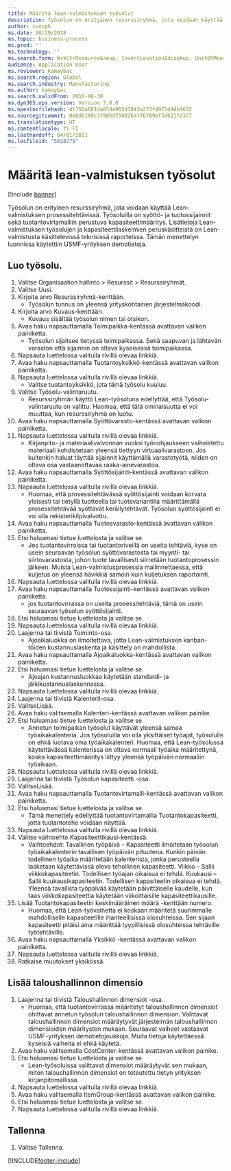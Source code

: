 ```yaml
---
title: Määritä lean-valmistuksen työsolut
description: Työsolun on erityinen resurssiryhmä, jota voidaan käyttää Lean-valmistuksen prosessitehtävissä.
author: cvocph
ms.date: 08/29/2018
ms.topic: business-process
ms.prod: ''
ms.technology: ''
ms.search.form: WrkCtrResourceGroup, InventLocationIdLookup, UnitOfMeasureLookup, DimensionLookup
audience: Application User
ms.reviewer: kamaybac
ms.search.region: Global
ms.search.industry: Manufacturing
ms.author: kamaybac
ms.search.validFrom: 2016-06-30
ms.dyn365.ops.version: Version 7.0.0
ms.openlocfilehash: 4f75ba681da87da965d3043a273f4971d44bf632
ms.sourcegitcommit: 0e8db169c3f90bd750826af76709ef5d621fd377
ms.translationtype: HT
ms.contentlocale: fi-FI
ms.lasthandoff: 04/01/2021
ms.locfileid: "5828775"
---
```

# <a name="define-lean-manufacturing-work-cells"></a>Määritä lean-valmistuksen työsolut

[!include [banner](../../includes/banner.md)]

Työsolun on erityinen resurssiryhmä, jota voidaan käyttää Lean-valmistuksen prosessitehtävissä. Työsoluilla on syöttö- ja tuotossijainnit sekä tuotantovirtamalliin perustuva kapasiteettimääritys. Lisätietoja Lean-valmistuksen työsolujen ja kapasiteettilaskelmien peruskäsitteistä on Lean-valmistusta käsittelevissä teknisissä raporteissa. Tämän menettelyn luonnissa käytettiin USMF-yrityksen demotietoja.


## <a name="create-a-work-cell"></a>Luo työsolu. 
1. Valitse Organisaation hallinto > Resurssit > Resurssiryhmät.
2. Valitse Uusi.
3. Kirjoita arvo Resurssiryhmä-kenttään.
    * Työsolun tunnus on yleensä yrityskohtainen järjestelmäkoodi.  
4. Kirjoita arvo Kuvaus-kenttään.
    * Kuvaus sisältää työsolun nimen tai otsikon.  
5. Avaa haku napsauttamalla Toimipaikka-kentässä avattavan valikon painiketta.
    * Työsolun sijaitsee tietyssä toimipaikassa. Sekä saapuvan ja lähtevän varaston että sijainnin on oltava kyseisessä toimipaikassa.  
6. Napsauta luettelossa valitulla rivillä olevaa linkkiä.
7. Avaa haku napsauttamalla Tuotantoyksikkö-kentässä avattavan valikon painiketta.
8. Napsauta luettelossa valitulla rivillä olevaa linkkiä.
    * Valitse tuotantoyksikkö, jota tämä työsolu kuuluu.  
9. Valitse Työsolu-valintaruutu.
    * Resurssiryhmän käyttö Lean-työsoluna edellyttää, että Työsolu-valintaruutu on valittu.  Huomaa, että tätä ominaisuutta ei voi muuttaa, kun resurssiryhmä on luotu.  
10. Avaa haku napsauttamalla Syöttövarasto-kentässä avattavan valikon painiketta.
11. Napsauta luettelossa valitulla rivillä olevaa linkkiä.
    * Kirjanpito- ja materiaalivalvonnan vuoksi työnohjaukseen vaiheistettu materiaali kohdistetaan yleensä tiettyyn virtuaalivarastoon. Jos kuitenkin haluat täyttää sijainnit käyttämällä varastotyötä, niiden on oltava osa vastaanottavaa raaka-ainevarastoa.  
12. Avaa haku napsauttamalla Syöttösijainti-kentässä avattavan valikon painiketta.
13. Napsauta luettelossa valitulla rivillä olevaa linkkiä.
    * Huomaa, että prosessitehtävässä syöttösijainti voidaan korvata yleisesti tai tietyllä tuotteella tai tuotevariantilla määrittämällä prosessitehtävää syöttävät keräilytehtävät. Työsolun syöttösijainti ei voi olla rekisterikilpivalvottu.  
14. Avaa haku napsauttamalla Tuotosvarasto-kentässä avattavan valikon painiketta.
15. Etsi haluamasi tietue luettelosta ja valitse se.
    * Jos tuotantovirroissa tai tuotantoriveillä on useita tehtäviä, kyse on usein seuraavan työsolun syöttövarastosta tai myynti- tai siirtovarastosta, johon tuote tavallisesti siirretään tuotantoprosessin jälkeen. Muista Lean-valmistusprosessia mallinnettaessa, että kuljetus on yleensä hävikkiä samoin kuin kuljetuksen raportointi.  
16. Napsauta luettelossa valitulla rivillä olevaa linkkiä.
17. Avaa haku napsauttamalla Tuotossijainti-kentässä avattavan valikon painiketta.
    * jos tuotantovirrassa on useita prosessitehtäviä, tämä on usein seuraavan työsolun syöttösijainti.  
18. Etsi haluamasi tietue luettelosta ja valitse se.
19. Napsauta luettelossa valitulla rivillä olevaa linkkiä.
20. Laajenna tai tiivistä Toiminto-osa.
    * Ajoaikaluokka on ilmoitettava, jotta Lean-valmistuksen kanban-töiden kustannuslaskenta ja käsittely on mahdollista.  
21. Avaa haku napsauttamalla Ajoaikaluokka-kentässä avattavan valikon painiketta.
22. Etsi haluamasi tietue luettelosta ja valitse se.
    * Ajoajan kustannusluokkaa käytetään standardi- ja jälkikustannuslaskennassa.  
23. Napsauta luettelossa valitulla rivillä olevaa linkkiä.
24. Laajenna tai tiivistä Kalenterit-osa.
25. ValitseLisää.
26. Avaa haku valitsemalla Kalenteri-kentässä avattavan valikon painike.
27. Etsi haluamasi tietue luettelosta ja valitse se.
    * Annetun toimipaikan työsolut käyttävät yleensä samaa työaikakalenteria. Jos työsoluilla voi olla yksittäiset työajat, työsolulle on ehkä luotava oma työaikakalenteri. Huomaa, että Lean-työsolussa käytettävässä kalenterissa on oltava normaali työaika määritettynä, koska kapasiteettimääritys liittyy yleensä työpäivän normaaliin työaikaan.  
28. Napsauta luettelossa valitulla rivillä olevaa linkkiä.
29. Laajenna tai tiivistä Työsolun kapasiteetti -osa.
30. ValitseLisää.
31. Avaa haku napsauttamalla Tuotantovirtamalli-kentässä avattavan valikon painiketta.
32. Etsi haluamasi tietue luettelosta ja valitse se.
    * Tämä menettely edellyttää tuotantovirtamallia Tuotantokapasiteetti, jotta tuotantoteho voidaan näyttää.  
33. Napsauta luettelossa valitulla rivillä olevaa linkkiä.
34. Valitse vaihtoehto Kapasiteettikausi-kentässä.
    * Vaihtoehdot: Tavallinen työpäivä – Kapasiteetti ilmoitetaan työsolun työaikakalenterin tavallisen työpäivän pituutena. Kunkin päivän todellinen työaika määritetään kalenterista, jonka perusteella lasketaan käytettävissä oleva tehollinen kapasiteetti.   Viikko – Sallii viikkokapasiteetin. Todellisen työajan oikaisua ei tehdä.   Kuukausi – Sallii kuukausikapasiteetin. Todellisen kapasiteetin oikaisua ei tehdä.   Yleensä tavallista työpäivää käytetään päivittäiselle kaudelle, kun taas viikkokapasiteettia käytetään viikoittaisille kapasiteettikausille.  
35. Lisää Tuotantokapasiteetin keskimääräinen määrä -kenttään numero.
    * Huomaa, että Lean-työvaihetta ei koskaan määritetä suurimmalle mahdolliselle kapasiteetille ihanteellisissa olosuhteissa. Sen sijaan kapasiteetti pitäisi aina määrittää tyypillisissä olosuhteissa tehtäville työtehtäville.  
36. Avaa haku napsauttamalla Yksikkö -kentässä avattavan valikon painiketta.
37. Napsauta luettelossa valitulla rivillä olevaa linkkiä.
38. Ratkaise muutokset yksikössä.

## <a name="add-a-financial-dimension"></a>Lisää taloushallinnon dimensio
1. Laajenna tai tiivistä Taloushallinnon dimensiot -osa.
    * Huomaa, että tuotantovirrassa määritetyt taloushallinnon dimensiot ohittavat annetun työsolun taloushallinnon dimension.    Valittavat taloushallinnon dimensiot määräytyvät järjestelmän taloushallinnon dimensioiden määritysten mukaan. Seuraavat vaiheet vastaavat USMF-yrityksen demotietojoukkoja. Muita tietoja käytettäessä kyseisiä vaiheita ei ehkä käytetä.  
2. Avaa haku valitsemalla CostCenter-kentässä avattavan valikon painike.
3. Etsi haluamasi tietue luettelosta ja valitse se.
    * Lean-työsoluissa valittavat dimensiot määräytyvät sen mukaan, miten taloushallinnon dimensiot on toteutettu tietyn yrityksen kirjanpitomallissa.  
4. Napsauta luettelossa valitulla rivillä olevaa linkkiä.
5. Avaa haku valitsemalla ItemGroup-kentässä avattavan valikon painike.
6. Etsi haluamasi tietue luettelosta ja valitse se.
7. Napsauta luettelossa valitulla rivillä olevaa linkkiä.

## <a name="save"></a>Tallenna
1. Valitse Tallenna.



[!INCLUDE[footer-include](../../../includes/footer-banner.md)]